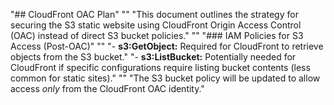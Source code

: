 "## CloudFront OAC Plan" 
"" 
"This document outlines the strategy for securing the S3 static website using CloudFront Origin Access Control (OAC) instead of direct S3 bucket policies." 
"" 
"### IAM Policies for S3 Access (Post-OAC)" 
"" 
"- **s3:GetObject:** Required for CloudFront to retrieve objects from the S3 bucket." 
"- **s3:ListBucket:** Potentially needed for CloudFront if specific configurations require listing bucket contents (less common for static sites)." 
"" 
"The S3 bucket policy will be updated to allow access *only* from the CloudFront OAC identity." 
